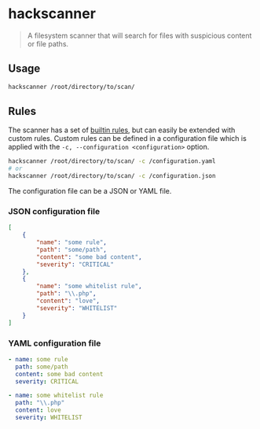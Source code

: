 # hackscanner

> A filesystem scanner that will search for files with suspicious content or file paths.

## Usage

```bash
hackscanner /root/directory/to/scan/
```

## Rules

The scanner has a set of [builtin rules](src/rule/builtin.rs), but can easily be extended with custom rules. 
Custom rules can be defined in a configuration file which is applied with the `-c, --configuration <configuration>` option.

```bash
hackscanner /root/directory/to/scan/ -c /configuration.yaml
# or
hackscanner /root/directory/to/scan/ -c /configuration.json
```


The configuration file can be a JSON or YAML file.

### JSON configuration file

```json
[
    {
        "name": "some rule",
        "path": "some/path",
        "content": "some bad content",
        "severity": "CRITICAL"
    },
    {
        "name": "some whitelist rule",
        "path": "\\.php",
        "content": "love",
        "severity": "WHITELIST"
    }
]
```

### YAML configuration file

```yaml
- name: some rule
  path: some/path
  content: some bad content
  severity: CRITICAL

- name: some whitelist rule
  path: "\\.php"
  content: love
  severity: WHITELIST
```

